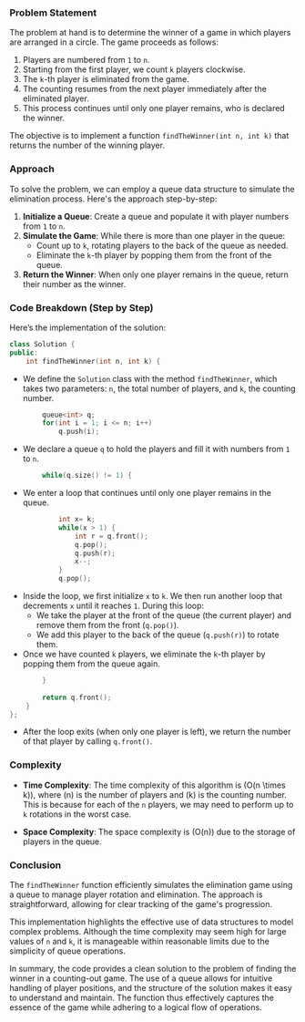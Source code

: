 ### Problem Statement

The problem at hand is to determine the winner of a game in which players are arranged in a circle. The game proceeds as follows:

1. Players are numbered from `1` to `n`.
2. Starting from the first player, we count `k` players clockwise.
3. The `k`-th player is eliminated from the game.
4. The counting resumes from the next player immediately after the eliminated player.
5. This process continues until only one player remains, who is declared the winner.

The objective is to implement a function `findTheWinner(int n, int k)` that returns the number of the winning player.

### Approach

To solve the problem, we can employ a queue data structure to simulate the elimination process. Here's the approach step-by-step:

1. **Initialize a Queue**: Create a queue and populate it with player numbers from `1` to `n`.
2. **Simulate the Game**: While there is more than one player in the queue:
   - Count up to `k`, rotating players to the back of the queue as needed.
   - Eliminate the `k`-th player by popping them from the front of the queue.
3. **Return the Winner**: When only one player remains in the queue, return their number as the winner.

### Code Breakdown (Step by Step)

Here’s the implementation of the solution:

```cpp
class Solution {
public:
    int findTheWinner(int n, int k) {
```
- We define the `Solution` class with the method `findTheWinner`, which takes two parameters: `n`, the total number of players, and `k`, the counting number.

```cpp
        queue<int> q;
        for(int i = 1; i <= n; i++)
            q.push(i);
```
- We declare a queue `q` to hold the players and fill it with numbers from `1` to `n`.

```cpp
        while(q.size() != 1) {
```
- We enter a loop that continues until only one player remains in the queue.

```cpp
            int x= k;
            while(x > 1) {
                int r = q.front();
                q.pop();
                q.push(r);
                x--;
            }
            q.pop();
```
- Inside the loop, we first initialize `x` to `k`. We then run another loop that decrements `x` until it reaches `1`. During this loop:
  - We take the player at the front of the queue (the current player) and remove them from the front (`q.pop()`).
  - We add this player to the back of the queue (`q.push(r)`) to rotate them.
- Once we have counted `k` players, we eliminate the `k`-th player by popping them from the queue again.

```cpp
        }
        
        return q.front();
    }
};
```
- After the loop exits (when only one player is left), we return the number of that player by calling `q.front()`.

### Complexity

- **Time Complexity**: The time complexity of this algorithm is \(O(n \times k)\), where \(n\) is the number of players and \(k\) is the counting number. This is because for each of the `n` players, we may need to perform up to `k` rotations in the worst case.
  
- **Space Complexity**: The space complexity is \(O(n)\) due to the storage of players in the queue.

### Conclusion

The `findTheWinner` function efficiently simulates the elimination game using a queue to manage player rotation and elimination. The approach is straightforward, allowing for clear tracking of the game's progression.

This implementation highlights the effective use of data structures to model complex problems. Although the time complexity may seem high for large values of `n` and `k`, it is manageable within reasonable limits due to the simplicity of queue operations.

In summary, the code provides a clean solution to the problem of finding the winner in a counting-out game. The use of a queue allows for intuitive handling of player positions, and the structure of the solution makes it easy to understand and maintain. The function thus effectively captures the essence of the game while adhering to a logical flow of operations.